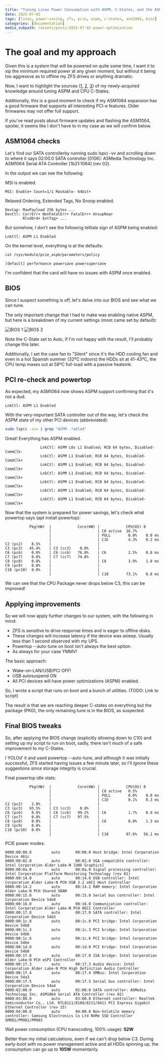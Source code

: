 ```yaml
---
title: "Tuning Linux Power Consumption with ASPM, C-States, and the ASM1064 SATA Controller"
date: 2025-07-02
tags: [linux, power-saving, zfs, pcie, aspm, c-states, asm1064, bios]
categories: [documentation]
media_subpath: /assets/posts/2025-07-02-power-optimization
---
```


# The goal and my approach

Given this is a system that will be powered on quite some time, I want it to sip the minimum required power at any given moment, but without it being too aggressve as to offline my ZFS drives or anything dramatic.

Now, I want to highlight the sources ([1](https://winraid.level1techs.com/t/latest-firmware-for-asm1064-1166-sata-controllers/98543/45), [2](https://z8.re/blog/aspm.html), [3](https://forums.truenas.com/t/power-efficient-truenas-with-asm1166-sata-controller/21498/7)) of my newly-acquired knowledge around tuning ASPM and CPU C-States.

Additionally, this is a good moment to check if my ASM1064 expansion has a good firmware that supports all interesting PCI-e features. Older firmwares may not offer full support.

If you've read posts about firmware updates and flashing the ASM1064, spoiler, it seems like I don't have to in my case as we will confirm below.

## ASM1064 checks

Let's find our SATA controllerby running sudo lspci -vv and scrolling down to where it says 02:00.0 SATA controller [0106]: ASMedia Technology Inc. ASM1064 Serial ATA Controller [1b21:1064] (rev 02).

In the output we can see the following:

MSI is enabled.

```text
MSI: Enable+ Count=1/1 Maskable- 64bit+
```

Relaxed Ordering, Extended Tags, No Snoop enabled.

```text
DevCap: MaxPayload 256 bytes ...
DevCtl: CorrErr+ NonFatalErr+ FatalErr+ UnsupReq+
        RlxdOrd+ ExtTag+ ...
```

But somehow, I don't see the following telltale sign of ASPM being enabled:

```text
LnkCtl: ASPM L1 Enabled
```

On the kernel level, everything is at the defaults:

```bash
cat /sys/module/pcie_aspm/parameters/policy
```

```text
[default] performance powersave powersupersave
```

I'm confident that the card will have no issues with ASPM once enabled.

## BIOS

Since I suspect something is off, let's delve into our BIOS and see what we can tune.

The only important change that I had to make was enabling native ASPM, but here is a breakdown of my current settings (most came set by default):

![BIOS 1](/bios-1.jpg)
![BIOS 2](/bios-2.jpg)

Note the C-State set to Auto, if I'm not happy with the result, I'll probably change this later.

Additionally, I set the case fan to "Silent" since it's the HDD cooling fan and even in a hot Spanish summer (32ºC indoors) the HDDs sit at 41-43ºC, the CPU temp maxes out at 58ºC full-load with a passive heatsink.

## PCI re-check and powertop

As expected, my ASM1064 now shows ASPM support confirming that it's not a dud.

```text
LnkCtl: ASPM L1 Enabled
```

With the very-important SATA controller out of the way, let's check the ASPM state of my other PCI devices (abbreviated):

```bash
sudo lspci -vvv | grep "ASPM .*abled"
```

Great! Everything has ASPM enabled.

```text
                LnkCtl: ASPM L0s L1 Enabled; RCB 64 bytes, Disabled- CommClk-
                LnkCtl: ASPM L1 Enabled; RCB 64 bytes, Disabled- CommClk+
                LnkCtl: ASPM L1 Enabled; RCB 64 bytes, Disabled- CommClk+
                LnkCtl: ASPM L1 Enabled; RCB 64 bytes, Disabled- CommClk+
                LnkCtl: ASPM L1 Enabled; RCB 64 bytes, Disabled- CommClk+
                LnkCtl: ASPM L1 Enabled; RCB 64 bytes, Disabled- CommClk+
                LnkCtl: ASPM L1 Enabled; RCB 64 bytes, Disabled- CommClk+
```

Now that the system is prepared for power savings, let's check what powertop says (apt install powertop):

```text
           Pkg(HW)  |            Core(HW) |            CPU(OS) 0
                    |                     | C0 active  16.7%
                    |                     | POLL        0.0%    0.0 ms
                    |                     | C1E         4.3%    0.2 ms
C2 (pc2)    8.5%    |                     |
C3 (pc3)   45.4%    | C3 (cc3)    0.0%    |
C6 (pc6)    0.0%    | C6 (cc6)   76.8%    | C6          2.5%    0.8 ms
C7 (pc7)    0.0%    | C7 (cc7)   74.8%    |
C8 (pc8)    0.0%    |                     | C8          3.9%    1.8 ms
C9 (pc9)    0.0%    |                     |
C10 (pc10)  0.0%    |                     |
                    |                     | C10        73.1%    6.8 ms
```

We can see that the CPU Package never drops below C3, this can be improved!

## Applying improvements

So we will now apply further changes to our system, with the following in mind:

- ZFS is sensitive to drive response times and is eager to offline disks.
- These changes will increase latency if the device was asleep. Usually less than 1 second observed with my UPS.
- Powertop --auto-tune on boot isn't always the best option.
- As always for your case YMMV!

The basic approach:

- Wake-on-LAN/USB/PCI OFF!
- USB autosuspend ON
- All PCI devices will have power optimizations (ASPM) enabled.

So, I wrote a script that runs on boot and a bunch of utilities. (TODO: Link to script)

The result is that we are reaching deeper C-states on everything but the package (PKG), the only remaining tune is in the BIOS, as suspected.

## Final BIOS tweaks

So, after applying the BIOS change (explicitly allowing down to C10) and setting up my script to run on boot, sadly, there isn't much of a safe improvement to my C-States.

I YOLOd' it and used powertop --auto-tune, and although it was initially successful, ZFS started having issues a few minute later, so I'll ignore these suggestions since storage integrity is crucial.

Final powertop idle stats:

```text
           Pkg(HW)  |            Core(HW) |            CPU(OS) 0
                    |                     | C0 active   0.5%
                    |                     | POLL        0.0%    0.0 ms
                    |                     | C1E         0.1%    0.3 ms
C2 (pc2)    2.0%    |                     |
C3 (pc3)   93.5%    | C3 (cc3)    0.0%    |
C6 (pc6)    0.0%    | C6 (cc6)   99.2%    | C6          1.7%    0.9 ms
C7 (pc7)    0.0%    | C7 (cc7)   97.5%    |
C8 (pc8)    0.0%    |                     | C8          0.0%    1.3 ms
C9 (pc9)    0.0%    |                     |
C10 (pc10)  0.0%    |                     |
                    |                     | C10        97.6%   56.1 ms
```

PCIE power modes:

```text
0000:00:00.0         auto       00:00.0 Host bridge: Intel Corporation Device 461c
0000:00:02.0         auto       00:02.0 VGA compatible controller: Intel Corporation Alder Lake-N [UHD Graphics]
0000:00:0a.0         auto       00:0a.0 Signal processing controller: Intel Corporation Platform Monitoring Technology (rev 01)
0000:00:14.0         auto       00:14.0 USB controller: Intel Corporation Alder Lake-N PCH USB 3.2 xHCI Host Controller
0000:00:14.2         auto       00:14.2 RAM memory: Intel Corporation Alder Lake-N PCH Shared SRAM
0000:00:15.0         auto       00:15.0 Serial bus controller: Intel Corporation Device 54e8
0000:00:16.0         auto       00:16.0 Communication controller: Intel Corporation Alder Lake-N PCH HECI Controller
0000:00:17.0         auto       00:17.0 SATA controller: Intel Corporation Device 54d3
0000:00:1c.0         auto       00:1c.0 PCI bridge: Intel Corporation Device 54b8
0000:00:1c.3         auto       00:1c.3 PCI bridge: Intel Corporation Device 54bb
0000:00:1c.6         auto       00:1c.6 PCI bridge: Intel Corporation Device 54be
0000:00:1d.0         auto       00:1d.0 PCI bridge: Intel Corporation Device 54b0
0000:00:1f.0         auto       00:1f.0 ISA bridge: Intel Corporation Alder Lake-N PCH eSPI Controller
0000:00:1f.3         auto       00:1f.3 Audio device: Intel Corporation Alder Lake-N PCH High Definition Audio Controller
0000:00:1f.4         auto       00:1f.4 SMBus: Intel Corporation Device 54a3
0000:00:1f.5         auto       00:1f.5 Serial bus controller: Intel Corporation Device 54a4
0000:02:00.0         auto       02:00.0 SATA controller: ASMedia Technology Inc. ASM1064 Serial ATA Controller (rev 02)
0000:03:00.0         auto       03:00.0 Ethernet controller: Realtek Semiconductor Co., Ltd. RTL8111/8168/8211/8411 PCI Express Gigabit Ethernet Controller (rev 15)
0000:04:00.0         auto       04:00.0 Non-Volatile memory controller: Samsung Electronics Co Ltd NVMe SSD Controller SM981/PM981/PM983
```

Wall power consumption (CPU transcoding, 100% usage): __52W__

Better than my initial calculations, even if we can't drop below C3. During early-boot with no power management active and all HDDs spinning up, the consumption can go up to __105W__ momentarily.
